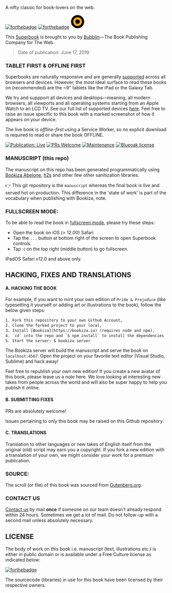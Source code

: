 
A nifty classic for book-lovers on the web.


[![forthebadge](https://forthebadge.com/images/badges/built-by-hipsters.svg)](https://bubblin.io/about)
[![forthebadge](https://forthebadge.com/images/badges/check-it-out.svg)](https://bubblin.io/cover/we-by-eugene-zamyatin#frontmatter)
[<img src="https://raw.githubusercontent.com/marvindanig/assets/master/bubblin.png" width="44px" title="Bubblin Superbooks">](https://bubblin.io)


This [Superbook](https://bubblin.io/docs/format) is brought to you by [Bubblin](https://bubblin.io/about)—The Book Publishing Company for The Web.


> Date of publication: <date>June 17, 2019.</date>

### TABLET FIRST & OFFLINE FIRST

Superbooks are naturally responsive and are generally [supported](https://bubblin.io/support) across all browsers and devices. However, the most ideal surface to read these books on (recommended) are the \~9" tablets like the iPad or the Galaxy Tab. 

We try and suppport all devices and desktops—meaning, all modern browsers, all viewports and all operating systems starting from an Apple Watch to an LCD TV. See our full list of supported devices [here](https://bubblin.io/devices). Feel free to raise an issue specific to this book with a marked screenshot of how it appears on your device.

The live book is _offline-first_ using a Service Worker, so no explicit download is required to read or share the book OFFLINE.


[![Publication: Live](https://img.shields.io/badge/Superbook-Published-brightgreen.svg)](https://bubblin.io/cover/we-by-eugene-zamyatin#frontmatter)
[![PRs Welcome](https://img.shields.io/badge/PRs-welcome-brightgreen.svg?style=flat-square)](http://makeapullrequest.com)
[![Maintenance](https://img.shields.io/badge/Maintained%3F-yes-green.svg)](https://bubblin.io/cover/we-by-eugene-zamyatin#frontmatter)
[![Blueoak license](https://img.shields.io/badge/Blueoak-Council-blue.svg)](https://blueoakcouncil.org/license/1.0.0)


### MANUSCRIPT (this repo)

The manuscript on this repo has been generated programmatically using [Bookiza Abelone](https://bookiza.io), [h2s](https://github.com/bookiza/h2s) and other few other sanitization libraries.


:point_right: This git repository is the `manuscript` whereas the final book is _live_ and served hot on production. This difference in the 'state of work' is part of the vocabulary when publishing with Bookiza, note.


### FULLSCREEN MODE:

To be able to read the book in [fullscreen mode](https://bubblin.io/blog/fullscreen-api-ipad), please try these steps:

- Open the book on iOS (> 12.00) Safari
- Tap the `...` button at bottom right of the screen to open Superbook controls.
- Tap `⤮` on the top right (middle button) to go fullscreen.

iPadOS Safari v12.0 and above only.

## HACKING, FIXES AND TRANSLATIONS


#### A. HACKING THE BOOK

For example, if you want to mint your own edition of `Pride & Prejudice` (like typesetting it yourself or adding art or illustrations to the book), follow the below given steps:

	1. Fork this repository to your own Github Account,
	2. Clone the forked project to your local,
	3. Install [Bookiza](https://bookiza.io) (requires node and npm),
	4. `cd` into the repo and `$ npm install` to install the dependencies
	5. Start the server: $ bookiza server

The Bookiza server will build the manuscript and serve the book on `localhost:4567`. Open the project on your favorite text editor (Visual Studio, Sublime) and hack away!

Feel free to republish your own new edition! If you create a new avatar of this book, please leave us a note here. We love looking at interesting new takes from people across the world and will also be super happy to help you publish it online.


#### B. SUBMITTING FIXES

PRs are absolutely welcome!

Issues pertaining to only this book may be raised on this Github repository.


#### C. TRANSLATIONS

Translation to other languages or new takes of English itself from the original (old) script may earn you a copyright. If you fork a new edition with a translation of your own, we might consider your work for a premium publication.

### SOURCE:

The scroll (or file) of this book was sourced from [Gutenberg.org](http://gutenberg.org).


### CONTACT US

<a href="https://bubblin.io/blog/contact">Contact us</a> by mail **once** if someone on our team doesn't already respond within 24 hours. Sometimes we get a lot of mail. Do not follow-up with a second mail unless absolutely necessary.

## LICENSE

The body of work on this book i.e. manuscript (text, illustrations etc.) is either in public domain or is available under a Free Culture license as indicated below:

[![forthebadge](https://forthebadge.com/images/badges/cc-by.svg)](https://creativecommons.org/licenses/by/4.0/)


The sourcecode (libraries) in use for this book have been licensed by their respective owners.
